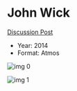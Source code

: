 # John Wick

[Discussion Post](https://www.avsforum.com/threads/bass-eq-for-filtered-movies.2995212/post-56811348)

* Year: 2014
* Format: Atmos

![img 0](https://i.imgur.com/m2ib7Lv.jpg)

![img 1](https://i.imgur.com/LgEGtHm.jpg)

